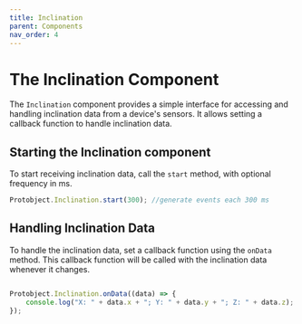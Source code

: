 ```yaml
---
title: Inclination
parent: Components
nav_order: 4
---
```


# The Inclination Component

The `Inclination` component provides a simple interface for accessing and handling inclination data from a device's sensors. It allows setting a callback function to handle inclination data.


## Starting the Inclination component
To start receiving inclination data, call the `start` method, with optional frequency in ms. 

```javascript
Protobject.Inclination.start(300); //generate events each 300 ms
```

## Handling Inclination Data
To handle the inclination data, set a callback function using the `onData` method. This callback function will be called with the inclination data whenever it changes.

```javascript

Protobject.Inclination.onData((data) => {
    console.log("X: " + data.x + "; Y: " + data.y + "; Z: " + data.z);
});

```






```

